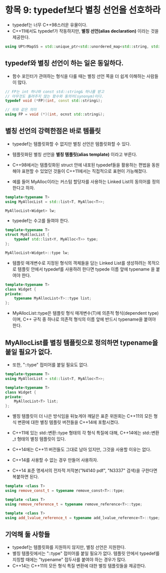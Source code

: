 # 항목 9: typedef보다 별칭 선언을 선호하라

* typedef는 너무 C++98스러운 유물이다.
* C++11에서도 typedef가 작동하지만, **별칭 선언(alias declaration)** 이라는 것을 제공한다.
```cpp
using UPtrMapSS = std::unique_ptr<std::unordered_map<std::string, std::string>>;
```

## typedef와 별칭 선언이 하는 일은 동일하다.
* 함수 포인터가 관여하는 형식을 다룰 때는 별칭 선언 쪽을 더 쉽게 이해하는 사람들이 많다.
```cpp
// FP는 int 하나와 const std::string& 하나를 받고
// 아무것도 돌려주지 않는 함수와 동의어(synonym)이다.
typedef void (*FP)(int, const std::string&);

// 위와 같은 의미
using FP = void (*)(int, ocnst std::string&);
```

## 별칭 선언의 강력한점은 바로 템플릿
* typedef는 템플릿화할 수 없지만 별칭 선언은 템플릿화할 수 있다.
* 템플릿화된 별칭 선언을 **별칭 템플릿(alias template)** 이라고 부른다.

* C++98에서는 템플릿화된 struct 안에 내포된 typedef들을 활용하는 편법을 동원해야 표현할 수 있었던 것들이 C++11에서는 직접적으로 표현이 가능해졌다.

* 예를 들어 MyAlloc이라는 커스텀 할당자를 사용하는 Linked List의 동의어를 정의한다고 하자.
```cpp
template<typename T>
using MyAllocList = std::list<T, MyAlloc<T>>;

MyAllocList<Widget> lw;
```

* typedef는 수고를 들여야 한다.
```cpp
template<typename T>
struct MyAllocList {
    typedef std::list<Y, MyAlloc<T>> type;
};

MyAllocList<Widget>::type lw;
```

* 템플릿 매개변수로 지정된 형식의 객체들을 담는 Linked List를 생성하려는 목적으로 템플릿 안에서 typedef를 사용하려 한다면 typede 이름 앞에 typename 을 붙여야 한다.
```cpp
template<typename T>
class Widget {
private:
    typename MyAllocList<T>::type list;
};
```
* MyAllocList<T>::type은 템플릿 형식 매개변수(T)에 의존적 형식(dependent type)이며, C++ 규칙 중 하나로 의존적 형식의 이름 앞에 반드시 typename을 붙여야 한다.

## MyAllocList를 별칭 템플릿으로 정의하면 typename을 붙일 필요가 없다.
* 또한, "::type" 접미어를 붙일 필요도 없다.
```cpp
template<typename T>
using MyAllocList = std::list<T, MyAlloc<T>>;

template<typename T>
class Widget {
private:
    MyAllocList<T> list;  
};
```

* 별칭 템플릿이 더 나은 방식임을 뒤늦게야 깨달은 표준 위원회는 C++11의 모든 형식 변환에 대한 별칭 템플릿 버전들을 C++14에 포함시켰다.
* C++11에 있는 std::변환<T>::type 형태의 각 형식 특질에 대해, C++14에는 std::변환_t 형태의 별칭 템플릿이 있다.

* C++14에는 C++11 버전들도 그대로 남아 있지만, 그것을 사용할 이유는 없다.
* C++14를 사용할 수 없는 경우 만들어 사용하자.
* C++14 표준 명세서의 전자적 저작본("N4140 pdf", "N3337" 검색)을 구한다면 복붙하면 된다.
```cpp
template <class T>
using remove_const_t = typename remove_const<T>::type;

template <class T>
using remove_reference_t = typename remove_reference<T>::type;

template <class T>
using add_lvalue_reference_t = typename add_lvalue_reference<T>::type;
```



## 기억해 둘 사항들

* typedef는 템플릿화를 지원하지 않지만, 별칭 선언은 지원한다.
* 별칭 템플릿에서는 "::type" 접미어를 붙일 필요가 없다. 템플릿 안에서 typedef를 지칭할 때에는 "typename" 접두사를 붙여야 하는 경우가 많다.
* C++14는 C++11의 모든 형식 특질 변환에 대한 별칭 템플릿들을 제공한다.